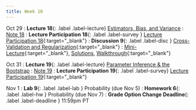 ```yaml
---
title: Week 10
---
```



Oct 29
: **Lecture 18**{: .label .label-lecture} [Estimators, Bias, and Variance](lecture/lec18)
    : [Note 18](https://ds100.org/course-notes/probability_2/probability_2.html)
: **Lecture Participation 18**{: .label .label-survey } [Lecture Participation 18](https://app.sli.do/event/hnLsquGDpdeGk6sf3Z3YEg/embed/polls/626c4d43-7861-4ec5-9965-aa82f1103b33){:target="_blank"}
: **Discussion 9**{: .label .label-disc } [Cross-Validation and Regularization](https://drive.google.com/file/d/1asMcoIisAkk9zTX4nSUazVm6ToPjfBRT/view?usp=sharing){:target="_blank"}
    : [Mini-Lecture](https://youtu.be/fii089-AWeA){:target="_blank"}, [Solutions](https://drive.google.com/file/d/1iLWl2_DkA-PRNnKCMPTivaufEB0iksjI/view?usp=sharing), [Walkthrough](https://www.youtube.com/watch?v=paMknznmaMM){:target="_blank"}

Oct 31
: **Lecture 19**{: .label .label-lecture} [Parameter Inference & the Bootstrap](lecture/lec19)
    : [Note 19](https://ds100.org/course-notes/inference_causality/inference_causality.html)
: **Lecture Participation 19**{: .label .label-survey} [Lecture Participation 19](https://app.sli.do/event/edfuu2siDSV7pr2AajTWFm/embed/polls/dfddb7c8-042d-4272-ad53-57155b7ef3d43){:target="_blank"}


Nov 1
: **Lab 9**{: .label .label-lab }  Probability (due Nov 5)
: **Homework 6**{: .label .label-hw } Probability (due Nov 7)
: **Grade Option Change Deadline**{: .label .label-deadline } 11:59pm PT